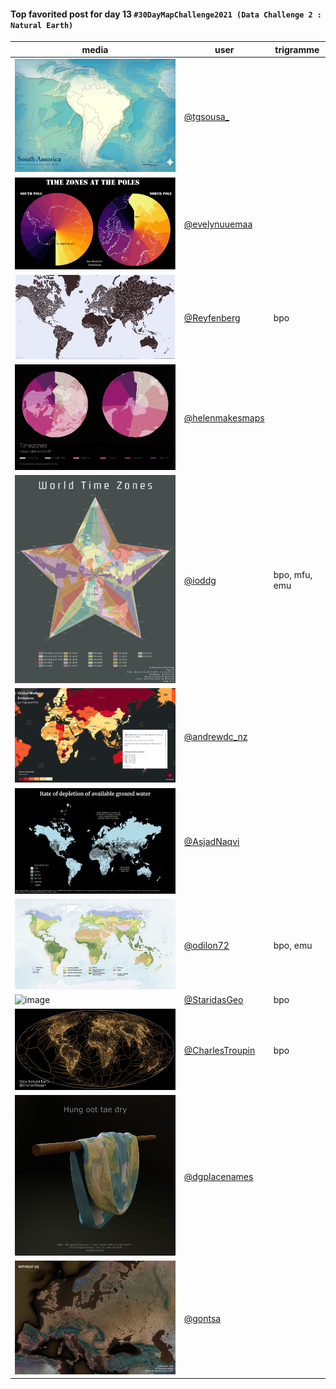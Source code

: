 #### Top favorited post for day 13 `#30DayMapChallenge2021 (Data Challenge 2 : Natural Earth)`

| media | user | trigramme |
|-------|------|-----------|
| ![image](uploads/0ba853bb7185dfd71757e2bbc082ed17/image.png) |[@tgsousa_](https://twitter.com/tgsousa_/status/1459572463675793415)||
| ![image](uploads/80441f1dcc57dd4a579f6ef4a0708ac6/image.png) |[@evelynuuemaa](https://twitter.com/evelynuuemaa/status/1459415621255544832)||
| ![image](uploads/e39f4c63d16049ce22aeb211eb393e99/image.png) |[@Reyfenberg](https://twitter.com/Reyfenberg/status/1459543497934086145)|bpo|
| ![image](uploads/f3e1f01f6dc5ea8fc3123f86ff811b95/image.png) |[@helenmakesmaps](https://twitter.com/helenmakesmaps/status/1459498440132595721)||
| ![image](uploads/2e67e7a1aa5c366ccee7b77ea780cdbf/image.png) |[@ioddg](https://twitter.com/ioddg/status/1459630324628000773)|bpo, mfu, emu|
| ![image](uploads/2ee082f9dedf4f58442b5a061bfac93f/image.png) |[@andrewdc_nz](https://twitter.com/andrewdc_nz/status/1459442748839194624)||
| ![image](uploads/6e192a1c143fe0eab7fb8296f68f3d40/image.png) |[@AsjadNaqvi](https://twitter.com/AsjadNaqvi/status/1459465464560685061)||
| ![image](uploads/21b1a23f0604c52c8e7db36b03b36ed6/image.png) |[@odilon72](https://twitter.com/odilon72/status/1459435844972994563)|bpo, emu|
| ![image](uploads/d0fc31d6c2a18e3cc4e2b393b4a0aa40/image.png) |[@StaridasGeo](https://twitter.com/StaridasGeo/status/1459499608644767753)|bpo|
| ![image](uploads/fe001f21599a213fea32bd9f7d31d28b/image.png) |[@CharlesTroupin](https://twitter.com/CharlesTroupin/status/1459591151321767939)|bpo|
| ![image](uploads/9363d4a1252a8eb56445b714d7d5f374/image.png) |[@dgplacenames](https://twitter.com/dgplacenames/status/1459511204423086082)||
| ![image](uploads/da564ff2a9b31748e91c1b1f7cb1b552/image.png) |[@gontsa](https://twitter.com/gontsa/status/1459617768651857924)||